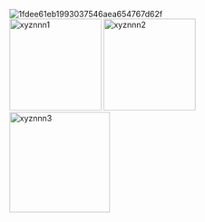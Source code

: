 ![1fdee61eb1993037546aea654767d62f](https://github.com/user-attachments/assets/32f89a42-5d60-42df-a41c-7d1d082eeaa9) </br>
<img width="162" alt="xyznnn1" src="https://github.com/user-attachments/assets/1e995e9f-3076-45fe-94c7-73ed22a61cec" />
<img width="162" alt="xyznnn2" src="https://github.com/user-attachments/assets/91522c87-3262-47c1-9ecc-80c8b8d30b53" />
<img width="177" alt="xyznnn3" src="https://github.com/user-attachments/assets/d6c1205b-cae3-4749-bd84-24162e8012c0" />

